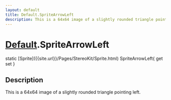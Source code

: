 ```yaml
---
layout: default
title: Default.SpriteArrowLeft
description: This is a 64x64 image of a slightly rounded triangle pointing left.
---
```

# [Default]({{site.url}}/Pages/StereoKit/Default.html).SpriteArrowLeft

<div class='signature' markdown='1'>
static [Sprite]({{site.url}}/Pages/StereoKit/Sprite.html) SpriteArrowLeft{ get set }
</div>

## Description
This is a 64x64 image of a slightly rounded triangle
pointing left.

